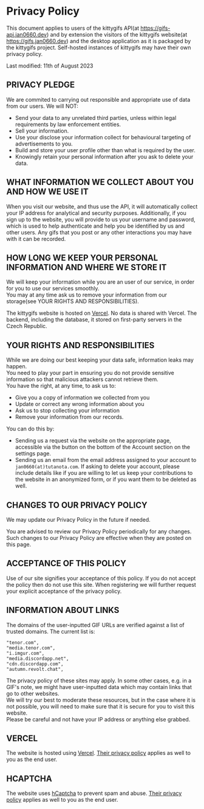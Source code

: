 # Privacy Policy
This document applies to users of the kittygifs API(at https://gifs-api.jan0660.dev) and by extension the visitors of the kittygifs website(at https://gifs.jan0660.dev) and the desktop application as it is packaged by the kittygifs project. Self-hosted instances of kittygifs may have their own privacy policy.

Last modified: 11th of August 2023
## PRIVACY PLEDGE
We are commited to carrying out responsible and appropriate use of data from our users. We will NOT:

- Send your data to any unrelated third parties, unless within legal requirements by law enforcement entities.
- Sell your information.
- Use your disclose your information collect for behavioural targeting of advertisements to you.
- Build and store your user profile other than what is required by the user.
- Knowingly retain your personal information after you ask to delete your data.

## WHAT INFORMATION WE COLLECT ABOUT YOU AND HOW WE USE IT
When you visit our website, and thus use the API, it will automatically collect your IP address for analytical and security purposes.
Additionally, if you sign up to the website, you will provide to us your username and password, which is used to help authenticate and help you be identified by us and other users.
Any gifs that you post or any other interactions you may have with it can be recorded.
## HOW LONG WE KEEP YOUR PERSONAL INFORMATION AND WHERE WE STORE IT
We will keep your information while you are an user of our service, in order for you to use our services smoothly.  
You may at any time ask us to remove your information from our storage(see YOUR RIGHTS AND RESPONSIBILITIES).

The kittygifs website is hosted on [Vercel](https://vercel.com/). No data is shared with Vercel.
The backend, including the database, it stored on first-party servers in the Czech Republic.
## YOUR RIGHTS AND RESPONSIBILITIES
While we are doing our best keeping your data safe, information leaks may happen.  
You need to play your part in ensuring you do not provide sensitive information so that malicious attackers cannot retrieve them.  
You have the right, at any time, to ask us to:

- Give you a copy of information we collected from you
- Update or correct any wrong information about you
- Ask us to stop collecting your information
- Remove your information from our records.

You can do this by:

- Sending us a request via the website on the appropriate page, accessible via the button on the bottom of the Account section on the settings page.
- Sending us an email from the email address assigned to your account to `jan0660(at)tutanota.com`.
  If asking to delete your account, please include details like if you are willing to let us keep your contributions to the website in an anonymized form, or if you want them to be deleted as well.

## CHANGES TO OUR PRIVACY POLICY
We may update our Privacy Policy in the future if needed.

You are advised to review our Privacy Policy periodically for any changes. Such changes to our Privacy Policy are effective when they are posted on this page.
## ACCEPTANCE OF THIS POLICY
Use of our site signifies your acceptance of this policy. If you do not accept the policy then do not use this site. When registering we will further request your explicit acceptance of the privacy policy.
## INFORMATION ABOUT LINKS
The domains of the user-inputted GIF URLs are verified against a list of trusted domains. The current list is:
```
"tenor.com",  
"media.tenor.com",  
"i.imgur.com",  
"media.discordapp.net",  
"cdn.discordapp.com",  
"autumn.revolt.chat",
```
The privacy policy of these sites may apply.
In some other cases, e.g. in a GIF's note, we might have user-inputted data which may contain links that go to other websites.  
We will try our best to moderate these resources, but in the case where it is not possible, you will need to make sure that it is secure for you to visit this website.  
Please be careful and not have your IP address or anything else grabbed.
## VERCEL
The website is hosted using [Vercel](https://vercel.com). [Their privacy policy](https://vercel.com/legal/privacy-policy) applies as well to you as the end user.
## HCAPTCHA
The website uses [hCaptcha](https://hcaptcha.com/privacy) to prevent spam and abuse. [Their privacy policy](https://hcaptcha.com/privacy) applies as well to you as the end user.
